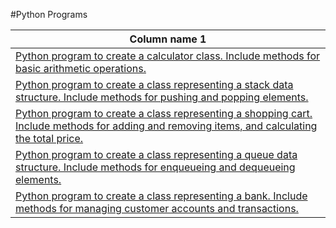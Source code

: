 #Python Programs

|Column name 1|
---|
|[Python program to create a calculator class. Include methods for basic arithmetic operations.]()
|[Python program to create a class representing a stack data structure. Include methods for pushing and popping elements.]()|
|[Python program to create a class representing a shopping cart. Include methods for adding and removing items, and calculating the total price.]()|
|[Python program to create a class representing a queue data structure. Include methods for enqueueing and dequeueing elements.]()|
|[Python program to create a class representing a bank. Include methods for managing customer accounts and transactions.]()|
